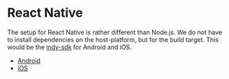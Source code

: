 # React Native

The setup for React Native is rather different than Node.js. We do not have to install dependencies on the host-platform, but for the build target. This would be the
[indy-sdk](https://github.com/hyperledger/indy-sdk) for Android and iOS.

- [Android](./android.md)
- [iOS](./ios.md)
